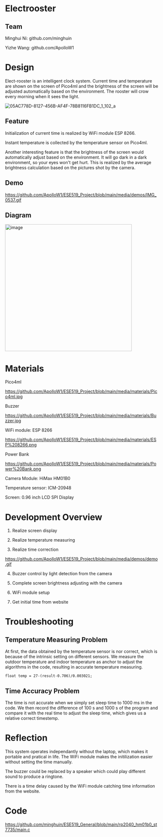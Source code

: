 # Electrooster

## Team 
Minghui Ni: github.com/minghuin

Yizhe Wang: github.com/ApolloW1
# Design
Elect-rooster is an intelligent clock system. Current time and temperature are shown on the screen of Pico4ml and the brightness of the screen will be adjusted automatically based on the environment. The rooster will crow every morning when it sees the light. 


![05AC778D-8127-456B-AF4F-78B8116FB1DC_1_102_a](https://user-images.githubusercontent.com/114015725/209373902-898495f5-73e6-4c86-8a3a-431418999f2f.jpeg)


## Feature
Initialization of current time is realized by WiFi module ESP 8266.

Instant temperature is collected by the temperature sensor on Pico4ml. 

Another interesting feature is that the brightness of the screen would automatically adjust based on the environment. It will go dark in a dark environment, so your eyes won't get hurt. This is realized by the average brightness calculation based on the pictures shot by the camera. 


## Demo

https://github.com/ApolloW1/ESE519_Project/blob/main/media/demos/IMG_0537.gif

## Diagram
<img width="416" alt="image" src="https://user-images.githubusercontent.com/114015725/209372855-7c0fa8dc-8ebf-4236-869c-a21c33068fa6.png">



# Materials

Pico4ml

https://github.com/ApolloW1/ESE519_Project/blob/main/media/materials/Pico4ml.jpg

Buzzer

https://github.com/ApolloW1/ESE519_Project/blob/main/media/materials/Buzzer.jpg

WiFi module: ESP 8266

https://github.com/ApolloW1/ESE519_Project/blob/main/media/materials/ESP%208266.png

Power Bank

https://github.com/ApolloW1/ESE519_Project/blob/main/media/materials/Power%20Bank.png

Camera Module: HiMax HM01B0

Temperature sensor: ICM-20948

Screen: 0.96 inch LCD SPI Display

# Development Overview
1. Realize screen display
 
2. Realize temperature measuring

3. Realize time correction

https://github.com/ApolloW1/ESE519_Project/blob/main/media/demos/demo.gif

4. Buzzer control by light detection from the camera

5. Complete screen brightness adjusting with the camera

6. WiFi module setup

7. Get initial time from website

# Troubleshooting
## Temperature Measuring Problem
At first, the data obtained by the temperature sensor is nor correct, which is because of the intrinsic setting on different sensors. We measure the outdoor temperature and indoor temperature as anchor to adjust the algorithms in the code, resulting in accurate temperature measuring.
```
float temp = 27-(result-0.706)/0.003021;
```

## Time Accuracy Problem
The time is not accurate when we simply set sleep time to 1000 ms in the code. We then record the difference of 100 s and 1000 s of the program and compare it with the real time to adjust the sleep time, which gives us a relative correct timestemp.

# Reflection
This system operates independantly without the laptop, which makes it portable and pratical in life. The WiFi module makes the initilization easier without setting the time manually.

The buzzer could be replaced by a speaker which could play different sound to produce a ringtone.

There is a time delay caused by the WiFi module catching time information from the website.

# Code
https://github.com/minghuin/ESE519_General/blob/main/rp2040_hm01b0_st7735/main.c

